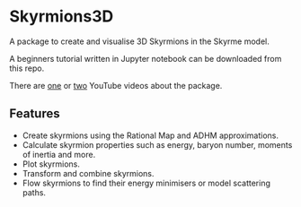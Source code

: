 # Skyrmions3D

<!---
[![Build Status](https://app.travis-ci.com/chrishalcrow/Skyrmions3D.jl.svg?branch=main)](https://app.travis-ci.com/chrishalcrow/Skyrmions3D.jl)
[![Build status](https://ci.appveyor.com/api/projects/status/2c982gbnj27dxb96?svg=true)](https://ci.appveyor.com/project/chrishalcrow/skyrmions3d-jl)
[![Coverage Status](https://coveralls.io/repos/github/chrishalcrow/Skyrmions3D.jl/badge.svg?branch=main)](https://coveralls.io/github/chrishalcrow/Skyrmions3D.jl?branch=main)
-->

A package to create and visualise 3D Skyrmions in the Skyrme model.

A beginners tutorial written in Jupyter notebook can be downloaded from this repo.

There are [one](https://youtu.be/HeSs7yVGXR4) or [two](https://youtu.be/TI5huk6Rqos) YouTube videos about the package.

## Features
- Create skyrmions using the Rational Map and ADHM approximations.
- Calculate skyrmion properties such as energy, baryon number, moments of inertia and more.
- Plot skyrmions.
- Transform and combine skyrmions.
- Flow skyrmions to find their energy minimisers or model scattering paths.
